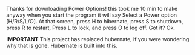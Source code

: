 Thanks for downloading Power Options!
this took me 10 min to make
anyway when you start the program it will say Select a Power option [H/R/S/L/O]. 
At that screen, press H to hibernate, press S to shutdown, press R to restart, Press L to lock, and press O to log off.
Got it? Ok.

**IMPORTANT**
This project has replaced hubernate, if you were wondering why that is gone.
Hubernate is built into this.
